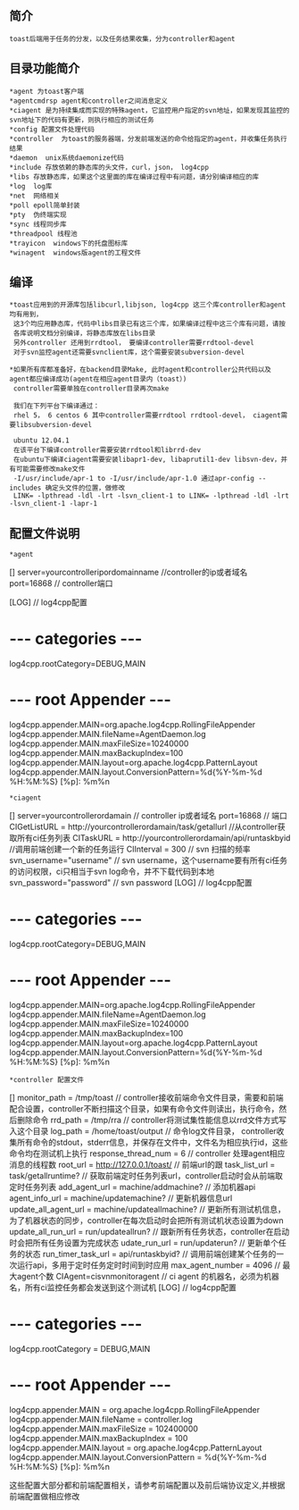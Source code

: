 简介 
----------
    toast后端用于任务的分发，以及任务结果收集，分为controller和agent

目录功能简介
----------
    *agent 为toast客户端
    *agentcmdrsp agent和controller之间消息定义
    *ciagent 是为持续集成而实现的特殊agent，它监控用户指定的svn地址，如果发现其监控的svn地址下的代码有更新，则执行相应的测试任务
    *config 配置文件处理代码
    *controller  为toast的服务器端，分发前端发送的命令给指定的agent，并收集任务执行结果
    *daemon  unix系统daemonize代码
    *include 存放依赖的静态库的头文件，curl，json， log4cpp
    *libs 存放静态库，如果这个这里面的库在编译过程中有问题，请分别编译相应的库
    *log  log库
    *net  网络相关
    *poll epoll简单封装
    *pty  伪终端实现
    *sync 线程同步库
    *threadpool 线程池
    *trayicon  windows下的托盘图标库
    *winagent  windows版agent的工程文件


编译
--------
    *toast应用到的开源库包括libcurl,libjson, log4cpp 这三个库controller和agent均有用到，
     这3个均应用静态库，代码中libs目录已有这三个库，如果编译过程中这三个库有问题，请按
     各库说明文档分别编译，将静态库放在libs目录
     另外controller 还用到rrdtool， 要编译controller需要rrdtool-devel
     对于svn监控agent还需要svnclient库，这个需要安装subversion-devel

    *如果所有库都准备好，在backend目录Make, 此时agent和controller公共代码以及agent都应编译成功(agent在相应agent目录内（toast）)
     controller需要单独在controller目录再次make

     我们在下列平台下编译通过：
     rhel 5， 6 centos 6 其中controller需要rrdtool rrdtool-devel， ciagent需要libsubversion-devel

     ubuntu 12.04.1 
     在该平台下编译controller需要安装rrdtool和librrd-dev
     在ubuntu下编译ciagent需要安装libapr1-dev, libaprutil1-dev libsvn-dev，并有可能需要修改make文件
     -I/usr/include/apr-1 to -I/usr/include/apr-1.0 通过apr-config --includes 确定头文件的位置，做修改
     LINK= -lpthread -ldl -lrt -lsvn_client-1 to LINK= -lpthread -ldl -lrt -lsvn_client-1 -lapr-1


配置文件说明
------------
    *agent
[]
server=yourcontrolleripordomainname     //controller的ip或者域名
port=16868                              // controller端口

[LOG]       // log4cpp配置
# --- categories ---
log4cpp.rootCategory=DEBUG,MAIN

# --- root Appender ---
log4cpp.appender.MAIN=org.apache.log4cpp.RollingFileAppender
log4cpp.appender.MAIN.fileName=AgentDaemon.log
log4cpp.appender.MAIN.maxFileSize=10240000 
log4cpp.appender.MAIN.maxBackupIndex=100
log4cpp.appender.MAIN.layout=org.apache.log4cpp.PatternLayout
log4cpp.appender.MAIN.layout.ConversionPattern=%d{%Y-%m-%d %H:%M:%S} [%p]: %m%n

    *ciagent
[]
server=yourcontrollerordamain  // controller ip或者域名
port=16868                     // 端口
CIGetListURL = http://yourcontrollerordamain/task/getallurl //从controller获取所有ci任务列表
CITaskURL = http://yourcontrollerordamain/api/runtaskbyid   //调用前端创建一个新的任务运行
CIInterval = 300                                 // svn 扫描的频率
svn_username="username"                           // svn username，这个username要有所有ci任务的访问权限，ci只相当于svn log命令，并不下载代码到本地
svn_password="password"                           // svn password
[LOG]  // log4cpp配置
# --- categories ---
log4cpp.rootCategory=DEBUG,MAIN

# --- root Appender ---
log4cpp.appender.MAIN=org.apache.log4cpp.RollingFileAppender
log4cpp.appender.MAIN.fileName=AgentDaemon.log
log4cpp.appender.MAIN.maxFileSize=10240000 
log4cpp.appender.MAIN.maxBackupIndex=100
log4cpp.appender.MAIN.layout=org.apache.log4cpp.PatternLayout
log4cpp.appender.MAIN.layout.ConversionPattern=%d{%Y-%m-%d %H:%M:%S} [%p]: %m%n

    *controller 配置文件
[]
monitor_path = /tmp/toast     // controller接收前端命令文件目录，需要和前端配合设置，controller不断扫描这个目录，如果有命令文件则读出，执行命令，然后删除命令
rrd_path = /tmp/rra           // controller将测试集性能信息以rrd文件方式写入这个目录
log_path = /home/toast/output  // 命令log文件目录， controller收集所有命令的stdout，stderr信息，并保存在文件中，文件名为相应执行id，这些命令均在测试机上执行
response_thread_num = 6        // controller 处理agent相应消息的线程数
root_url = http://127.0.0.1/toast/   // 前端url的跟
task_list_url = task/getallruntime?   // 获取前端定时任务列表url，controller启动时会从前端取定时任务列表
add_agent_url = machine/addmachine?   // 添加机器api
agent_info_url = machine/updatemachine?  // 更新机器信息url
update_all_agent_url = machine/updateallmachine? // 更新所有测试机信息，为了机器状态的同步，controller在每次启动时会把所有测试机状态设置为down
update_all_run_url = run/updateallrun?           // 跟新所有任务状态，controller在启动时会把所有任务设置为完成状态
udate_run_url = run/updaterun?                   // 更新单个任务的状态
run_timer_task_url = api/runtaskbyid?            // 调用前端创建某个任务的一次运行api，多用于定时任务定时时间到时应用
max_agent_number = 4096                          // 最大agent个数
CIAgent=cisvnmonitoragent                        // ci agent 的机器名，必须为机器名，所有ci监控任务都会发送到这个测试机
[LOG]                             // log4cpp配置
# --- categories ---
log4cpp.rootCategory = DEBUG,MAIN

# --- root Appender ---
log4cpp.appender.MAIN = org.apache.log4cpp.RollingFileAppender
log4cpp.appender.MAIN.fileName = controller.log
log4cpp.appender.MAIN.maxFileSize = 102400000
log4cpp.appender.MAIN.maxBackupIndex = 100
log4cpp.appender.MAIN.layout = org.apache.log4cpp.PatternLayout
log4cpp.appender.MAIN.layout.ConversionPattern = %d{%Y-%m-%d %H:%M:%S} [%p]: %m%n


这些配置大部分都和前端配置相关，请参考前端配置以及前后端协议定义,并根据前端配置做相应修改
